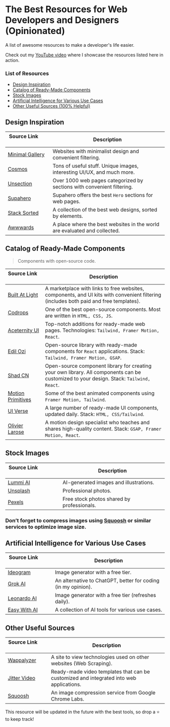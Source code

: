 # The Best Resources for Web Developers and Designers (Opinionated)

A list of awesome resources to make a developer's life easier.

Check out my [YouTube video](https://youtu.be/nmrzwQNWyZc) where I showcase the resources listed here in action.
### List of Resources

- [Design Inspiration](#design-inspiration)
- [Catalog of Ready-Made Components](#catalog-of-ready-made-components)
- [Stock Images](#stock-images)
- [Artificial Intelligence for Various Use Cases](#artificial-intelligence-for-various-use-cases)
- [Other Useful Sources (100% Helpful)](#other-useful-sources)

## Design Inspiration

| Source Link &nbsp; &nbsp; &nbsp; &nbsp; &nbsp; &nbsp; &nbsp; &nbsp; | Description                                                                                       |
| ------------------------------------------------------------------- | ------------------------------------------------------------------------------------------------- |
| [Minimal Gallery](https://minimal.gallery/)                         | Websites with minimalist design and convenient filtering.                                         |
| [Cosmos](https://www.cosmos.so/discover/ui-ux)                      | Tons of useful stuff. Unique images, interesting UI/UX, and much more.                            |
| [Unsection](https://www.unsection.com/)                             | Over 1000 web pages categorized by sections with convenient filtering.                            |
| [Supahero](https://www.supahero.io/)                                | Supahero offers the best `Hero` sections for web pages.                                           |
| [Stack Sorted](https://stacksorted.com/)                            | A collection of the best web designs, sorted by elements.                                         |
| [Awwwards](https://www.awwwards.com/)                               | A place where the best websites in the world are evaluated and collected.                         |

## Catalog of Ready-Made Components

> Components with open-source code.

| Source Link &nbsp; &nbsp; &nbsp; &nbsp; &nbsp; &nbsp; &nbsp; &nbsp; | Description                                                                                      |
| ------------------------------------------------------------------- | ------------------------------------------------------------------------------------------------ |
| [Built At Light](https://www.builtatlightspeed.com/)                | A marketplace with links to free websites, components, and UI kits with convenient filtering (includes both paid and free templates). |
| [Codrops](https://tympanus.net/codrops/demos)                       | One of the best open-source components. Most are written in `HTML, CSS, JS`.                    |
| [Aceternity UI](https://ui.aceternity.com/)                         | Top-notch additions for ready-made web pages. Technologies: `Tailwind, Framer Motion, React`.    |
| [Edil Ozi](https://www.edil-ozi.pro/)                               | Open-source library with ready-made components for `React` applications. Stack: `Tailwind, Framer Motion, GSAP`. |
| [Shad CN](https://ui.shadcn.com/)                                   | Open-source component library for creating your own library. All components can be customized to your design. Stack: `Tailwind, React`. |
| [Motion Primitives](https://motion-primitives.com/)                 | Some of the best animated components using `Framer Motion, Tailwind`.                           |
| [UI Verse](https://uiverse.io/)                                     | A large number of ready-made UI components, updated daily. Stack: `HTML, CSS/Tailwind`.          |
| [Olivier Larose](blog.olivierlarose.com/tutorials)                  | A motion design specialist who teaches and shares high-quality content. Stack: `GSAP, Framer Motion, React`. |


## Stock Images

| Source Link &nbsp; &nbsp; &nbsp; &nbsp; &nbsp; &nbsp; &nbsp; &nbsp; | Description                                                             |
| ------------------------------------------------------------------- | ----------------------------------------------------------------------- |
| [Lummi AI](https://www.lummi.ai/)                                   | AI-generated images and illustrations.                                  |
| [Unsplash](https://unsplash.com/)                                   | Professional photos.                                                    |
| [Pexels](https://www.pexels.com/)                                   | Free stock photos shared by professionals.                              |

### **Don’t forget to compress images using [Squoosh](https://squoosh.app/) or similar services to optimize image size.**

## Artificial Intelligence for Various Use Cases

| Source Link &nbsp; &nbsp; &nbsp; &nbsp; &nbsp; &nbsp; &nbsp; &nbsp; | Description                                                             |
| ------------------------------------------------------------------- | ----------------------------------------------------------------------- |
| [Ideogram](https://ideogram.ai/)                                    | Image generator with a free tier.                                       |
| [Grok AI](https://grok.com/)                                        | An alternative to ChatGPT, better for coding (in my opinion).           |
| [Leonardo AI](https://app.leonardo.ai/)                             | Image generator with a free tier (refreshes daily).                     |
| [Easy With AI](https://easywithai.com/)                             | A collection of AI tools for various use cases.                         |

## Other Useful Sources

| Source Link &nbsp; &nbsp; &nbsp; &nbsp; &nbsp; &nbsp; &nbsp; &nbsp; | Description                                                                                     |
| ------------------------------------------------------------------- | ----------------------------------------------------------------------------------------------- |
| [Wappalyzer](http://wappalyzer.com/)                                | A site to view technologies used on other websites (Web Scraping).                              |
| [Jitter Video](https://jitter.video/)                               | Ready-made video templates that can be customized and integrated into web applications.         |
| [Squoosh](https://squoosh.app/)                                     | An image compression service from Google Chrome Labs.                                           |

This resource will be updated in the future with the best tools, so drop a ⭐️ to keep track!
